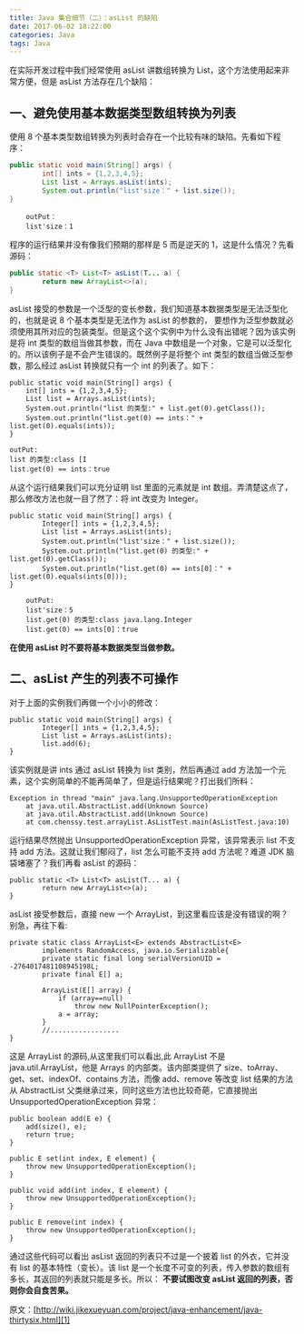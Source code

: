 ```yaml
---
title: Java 集合细节（二）：asList 的缺陷
date: 2017-06-02 18:22:00
categories: Java
tags: Java
---
```

在实际开发过程中我们经常使用 asList 讲数组转换为 List，这个方法使用起来非常方便，但是 asList 方法存在几个缺陷：
<!--more-->
## 一、避免使用基本数据类型数组转换为列表
使用 8 个基本类型数组转换为列表时会存在一个比较有味的缺陷。先看如下程序：
```java
public static void main(String[] args) {
        int[] ints = {1,2,3,4,5};
        List list = Arrays.asList(ints);
        System.out.println("list'size：" + list.size());
}
```
        outPut：
        list'size：1
        
程序的运行结果并没有像我们预期的那样是 5 而是逆天的 1，这是什么情况？先看源码：
```java
public static <T> List<T> asList(T... a) {
        return new ArrayList<>(a);
}
```
asList 接受的参数是一个泛型的变长参数，我们知道基本数据类型是无法泛型化的，也就是说 8 个基本类型是无法作为 asList 的参数的， 要想作为泛型参数就必须使用其所对应的包装类型。但是这个这个实例中为什么没有出错呢？因为该实例是将 int 类型的数组当做其参数，而在 Java 中数组是一个对象，它是可以泛型化的。所以该例子是不会产生错误的。既然例子是将整个 int 类型的数组当做泛型参数，那么经过 asList 转换就只有一个 int 的列表了。如下：
```
public static void main(String[] args) {
    int[] ints = {1,2,3,4,5};
    List list = Arrays.asList(ints);
    System.out.println("list 的类型:" + list.get(0).getClass());
    System.out.println("list.get(0) == ints：" + list.get(0).equals(ints));
}
```
    outPut:
    list 的类型:class [I
    list.get(0) == ints：true
    
从这个运行结果我们可以充分证明 list 里面的元素就是 int 数组。弄清楚这点了，那么修改方法也就一目了然了：将 int 改变为 Integer。
```
public static void main(String[] args) {
        Integer[] ints = {1,2,3,4,5};
        List list = Arrays.asList(ints);
        System.out.println("list'size：" + list.size());
        System.out.println("list.get(0) 的类型:" +  list.get(0).getClass());
        System.out.println("list.get(0) == ints[0]：" + list.get(0).equals(ints[0]));
}
```

        outPut:
        list'size：5
        list.get(0) 的类型:class java.lang.Integer
        list.get(0) == ints[0]：true
        
**在使用 asList 时不要将基本数据类型当做参数。**

## 二、asList 产生的列表不可操作
对于上面的实例我们再做一个小小的修改：
```
public static void main(String[] args) {
        Integer[] ints = {1,2,3,4,5};
        List list = Arrays.asList(ints);
        list.add(6);
}
```
该实例就是讲 ints 通过 asList 转换为 list 类别，然后再通过 add 方法加一个元素，这个实例简单的不能再简单了，但是运行结果呢？打出我们所料：


    Exception in thread "main" java.lang.UnsupportedOperationException
        at java.util.AbstractList.add(Unknown Source)
        at java.util.AbstractList.add(Unknown Source)
        at com.chenssy.test.arrayList.AsListTest.main(AsListTest.java:10)
运行结果尽然抛出 UnsupportedOperationException 异常，该异常表示 list 不支持 add 方法。这就让我们郁闷了，list 怎么可能不支持 add 方法呢？难道 JDK 脑袋堵塞了？我们再看 asList 的源码：
```
public static <T> List<T> asList(T... a) {
        return new ArrayList<>(a);
}
```
asList 接受参数后，直接 new 一个 ArrayList，到这里看应该是没有错误的啊？别急，再往下看:
```
private static class ArrayList<E> extends AbstractList<E>
        implements RandomAccess, java.io.Serializable{
        private static final long serialVersionUID = -2764017481108945198L;
        private final E[] a;

        ArrayList(E[] array) {
            if (array==null)
                throw new NullPointerException();
            a = array;
        }
        //.................
}
```
这是 ArrayList 的源码,从这里我们可以看出,此 ArrayList 不是 java.util.ArrayList，他是 Arrays 的内部类。该内部类提供了 size、toArray、get、set、indexOf、contains 方法，而像 add、remove 等改变 list 结果的方法从 AbstractList 父类继承过来，同时这些方法也比较奇葩，它直接抛出 UnsupportedOperationException 异常：
```
public boolean add(E e) {
    add(size(), e);
    return true;
}

public E set(int index, E element) {
    throw new UnsupportedOperationException();
}

public void add(int index, E element) {
    throw new UnsupportedOperationException();
}

public E remove(int index) {
    throw new UnsupportedOperationException();
}       
```
通过这些代码可以看出 asList 返回的列表只不过是一个披着 list 的外衣，它并没有 list 的基本特性（变长）。该 list 是一个长度不可变的列表，传入参数的数组有多长，其返回的列表就只能是多长。所以：
**不要试图改变 asList 返回的列表，否则你会自食苦果。**

原文：[http://wiki.jikexueyuan.com/project/java-enhancement/java-thirtysix.html][1]


  [1]: http://wiki.jikexueyuan.com/project/java-enhancement/java-thirtysix.html